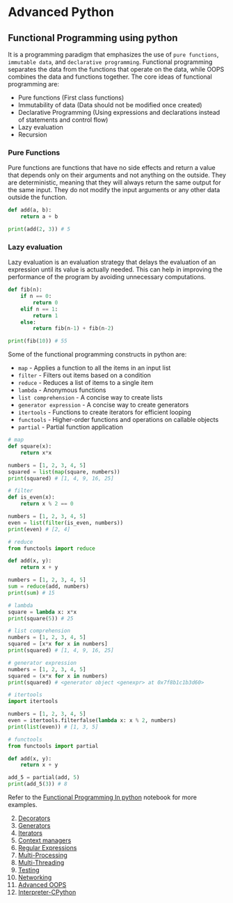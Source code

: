 # Advanced Python

## Functional Programming using python

It is a programming paradigm that emphasizes the use of `pure functions`, `immutable data`, and `declarative programming`. Functional programming separates the data from the functions that operate on the data, while OOPS combines the data and functions together. The core ideas of functional programming are:

- Pure functions (First class functions)
- Immutability of data (Data should not be modified once created)
- Declarative Programming (Using expressions and declarations instead of statements and control flow)
- Lazy evaluation 
- Recursion

### Pure Functions

Pure functions are functions that have no side effects and return a value that depends only on their arguments and not anything on the outside. They are deterministic, meaning that they will always return the same output for the same input. They do not modify the input arguments or any other data outside the function. 

```python
def add(a, b):
    return a + b

print(add(2, 3)) # 5
```

### Lazy evaluation

Lazy evaluation is an evaluation strategy that delays the evaluation of an expression until its value is actually needed. This can help in improving the performance of the program by avoiding unnecessary computations. 

```python
def fib(n):
    if n == 0:
        return 0
    elif n == 1:
        return 1
    else:
        return fib(n-1) + fib(n-2)

print(fib(10)) # 55
```

Some of the functional programming constructs in python are:

- `map` - Applies a function to all the items in an input list
- `filter` - Filters out items based on a condition
- `reduce` - Reduces a list of items to a single item
- `lambda` - Anonymous functions
- `list comprehension` - A concise way to create lists
- `generator expression` - A concise way to create generators
- `itertools` - Functions to create iterators for efficient looping
- `functools` - Higher-order functions and operations on callable objects
- `partial` - Partial function application

```python   
# map
def square(x):
    return x*x

numbers = [1, 2, 3, 4, 5]       
squared = list(map(square, numbers))
print(squared) # [1, 4, 9, 16, 25]

# filter
def is_even(x):
    return x % 2 == 0

numbers = [1, 2, 3, 4, 5]
even = list(filter(is_even, numbers))
print(even) # [2, 4]

# reduce
from functools import reduce

def add(x, y):
    return x + y

numbers = [1, 2, 3, 4, 5]
sum = reduce(add, numbers)
print(sum) # 15

# lambda
square = lambda x: x*x
print(square(5)) # 25

# list comprehension
numbers = [1, 2, 3, 4, 5]
squared = [x*x for x in numbers]
print(squared) # [1, 4, 9, 16, 25]

# generator expression
numbers = [1, 2, 3, 4, 5]
squared = (x*x for x in numbers)
print(squared) # <generator object <genexpr> at 0x7f8b1c1b3d60>

# itertools
import itertools

numbers = [1, 2, 3, 4, 5]
even = itertools.filterfalse(lambda x: x % 2, numbers)
print(list(even)) # [1, 3, 5]

# functools
from functools import partial

def add(x, y):
    return x + y

add_5 = partial(add, 5)
print(add_5(3)) # 8
```
Refer to the [Functional Programming In python](./01_Functional_programming.ipynb) notebook for more examples.

2. [Decorators](./02_Python_Decorators.ipynb)
3. [Generators](./03_Python_Generator.ipynb)
4. [Iterators](./04_Python_Iterators.ipynb)
5. [Context managers](./05_Context_Managers.ipynb)
6. [Regular Expressions](./06_RegEx_in_Python.ipynb)
7. [Multi-Processing](./07_MultiProcessing_in_Python.ipynb)
8. [Multi-Threading](./07_Multithreading_in_Python.ipynb)
9. [Testing](./Testing/)
10. [Networking](./08_Python_Networking.ipynb)
11. [Advanced OOPS](./09_Advanced_OOP.ipynb)
12. [Interpreter-CPython](./10_Interpreter_CPYTHON_GIL.ipynb)